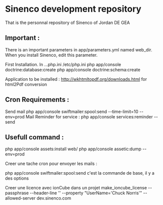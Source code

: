 Sinenco development repository
========================

That is the personnal repository of Sinenco of Jordan DE GEA

Important : 
----
There is an important parameters in app/parameters.yml named web_dir. 
When you install Sinenco, edit this parameter. 

First Installation. 
ln ...php.ini /etc/php.ini
php app/console doctrine:database:create
php app/console doctrine:schema:create

Application to be installed : 
http://wkhtmltopdf.org/downloads.html 
for html2Pdf conversion

Cron Requirements :
---- 
Send mail
php app/console swiftmailer:spool:send --time-limit=10 --env=prod
Mail Reminder for service : 
php app/console services:reminder --send



Usefull command :
---- 
php app/console assets:install web/
php app/console assetic:dump --env=prod

Creer une tache cron pour envoyer les mails : 

php app/console swiftmailer:spool:send
c'est la commande de base, il y a des options

Creer une licence avec ionCube dans un projet
make_ioncube_license --passphrase <pass> --header-line '<?php exit(0); ?>' --property "UserName='Chuck Norris'" --allowed-server dev.sinenco.com